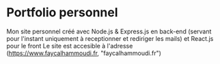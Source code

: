 # Portfolio personnel

Mon site personnel créé avec Node.js & Express.js en back-end (servant pour l'instant uniquement à receptionner et rediriger les mails) et React.js pour le front
Le site est accesible à l'adresse (https://www.faycalhammoudi.fr, "faycalhammoudi.fr")
